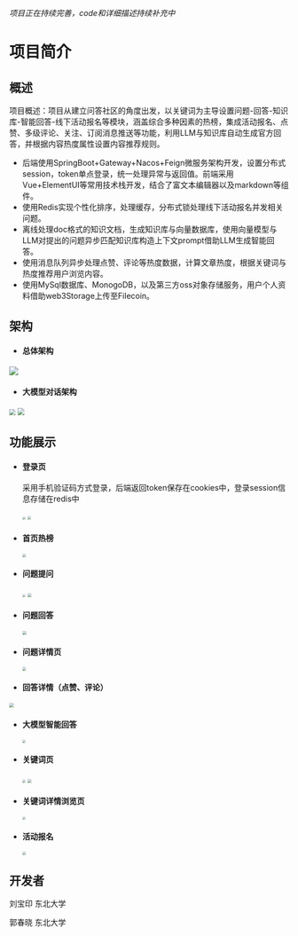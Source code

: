 *项目正在持续完善，code和详细描述持续补充中*

# 项目简介

## 概述

项目概述：项目从建立问答社区的角度出发，以关键词为主导设置问题-回答-知识库-智能回答-线下活动报名等模块，涵盖综合多种因素的热榜，集成活动报名、点赞、多级评论、关注、订阅消息推送等功能，利用LLM与知识库自动生成官方回答，并根据内容热度属性设置内容推荐规则。 

- 后端使用SpringBoot+Gateway+Nacos+Feign微服务架构开发，设置分布式session，token单点登录，统一处理异常与返回值。前端采用Vue+ElementUI等常用技术栈开发，结合了富文本编辑器以及markdown等组件。
- 使用Redis实现个性化排序，处理缓存，分布式锁处理线下活动报名并发相关问题。 
- 离线处理doc格式的知识文档，生成知识库与向量数据库，使用向量模型与LLM对提出的问题异步匹配知识库构造上下文prompt借助LLM生成智能回答。
-  使用消息队列异步处理点赞、评论等热度数据，计算文章热度，根据关键词与热度推荐用户浏览内容。 
- 使用MySql数据库、MonogoDB，以及第三方oss对象存储服务，用户个人资料借助web3Storage上传至Filecoin。

## 架构

- #### 总体架构

![](imgs\架构图.png)

- #### **大模型对话架构**

<img src="imgs\知识库生成.png" style="zoom: 67%;" />

<img src="imgs\推理.png" style="zoom: 80%;" />





## 功能展示

- #### **登录页**

  采用手机验证码方式登录，后端返回token保存在cookies中，登录session信息存储在redis中

  <img src="imgs\login.png" style="zoom:33%;" />

  <img src="imgs\login2.png" style="zoom:37%;" />

  

- #### **首页热榜**

  <img src="imgs\hot.png" style="zoom:38%;" />

- #### **问题提问**

  <img src="imgs\question1.png" style="zoom:33%;" />

  <img src="imgs\question2.png" style="zoom:44%;" />

- #### **问题回答**

  <img src="imgs\ans2.png" style="zoom:45%;" />

- #### **问题详情页**

  <img src="imgs\ques3.png" style="zoom: 40%;" />

- #### **回答详情（点赞、评论）**

<img src="imgs\ans3.png" style="zoom: 50%;" />

- #### **大模型智能回答**

  <img src="imgs\ans4.png" style="zoom:33%;" />

- #### **关键词页**

  <img src="imgs\key1.png" style="zoom:33%;" />

  <img src="C:\Users\Gary\Desktop\新建文件夹\imgs\key2.png" style="zoom:44%;" />

- #### **关键词详情浏览页**

  <img src="imgs\key3.png" style="zoom:33%;" />

- #### **活动报名**

  <img src="imgs\activity.png" style="zoom:38%;" />



## 开发者

刘宝印 东北大学

郭春晓 东北大学